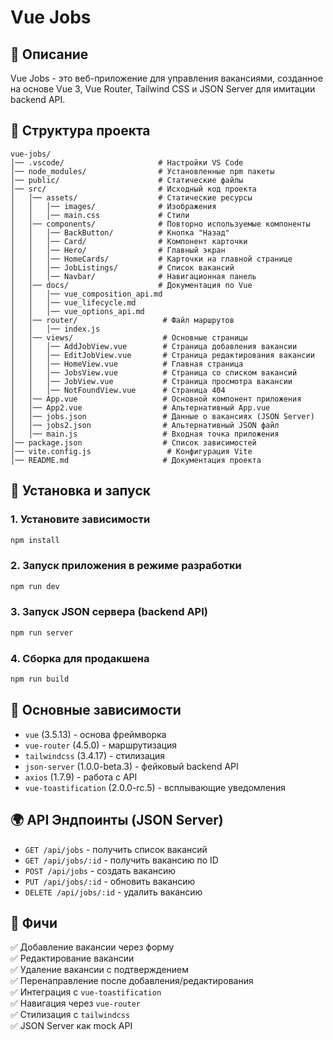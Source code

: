 # Vue Jobs

## 📌 Описание
Vue Jobs - это веб-приложение для управления вакансиями, созданное на основе Vue 3, Vue Router, Tailwind CSS и JSON Server для имитации backend API.

## 📂 Структура проекта
```
vue-jobs/
│── .vscode/                     # Настройки VS Code
│── node_modules/                # Установленные npm пакеты
│── public/                      # Статические файлы
│── src/                         # Исходный код проекта
│   │── assets/                  # Статические ресурсы
│   │   │── images/              # Изображения
│   │   │── main.css             # Стили
│   │── components/              # Повторно используемые компоненты
│   │   │── BackButton/          # Кнопка "Назад"
│   │   │── Card/                # Компонент карточки
│   │   │── Hero/                # Главный экран
│   │   │── HomeCards/           # Карточки на главной странице
│   │   │── JobListings/         # Список вакансий
│   │   │── Navbar/              # Навигационная панель
│   │── docs/                    # Документация по Vue
│   │   │── vue_composition_api.md
│   │   │── vue_lifecycle.md
│   │   │── vue_options_api.md
│   │── router/                   # Файл маршрутов
│   │   │── index.js
│   │── views/                    # Основные страницы
│   │   │── AddJobView.vue        # Страница добавления вакансии
│   │   │── EditJobView.vue       # Страница редактирования вакансии
│   │   │── HomeView.vue          # Главная страница
│   │   │── JobsView.vue          # Страница со списком вакансий
│   │   │── JobView.vue           # Страница просмотра вакансии
│   │   │── NotFoundView.vue      # Страница 404
│   │── App.vue                   # Основной компонент приложения
│   │── App2.vue                  # Альтернативный App.vue
│   │── jobs.json                 # Данные о вакансиях (JSON Server)
│   │── jobs2.json                # Альтернативный JSON файл
│   │── main.js                   # Входная точка приложения
│── package.json                  # Список зависимостей
│── vite.config.js                 # Конфигурация Vite
│── README.md                     # Документация проекта
```

## 🚀 Установка и запуск
### 1. Установите зависимости
```sh
npm install
```

### 2. Запуск приложения в режиме разработки
```sh
npm run dev
```

### 3. Запуск JSON сервера (backend API)
```sh
npm run server
```

### 4. Сборка для продакшена
```sh
npm run build
```

## 🔗 Основные зависимости
- `vue` (3.5.13) - основа фреймворка
- `vue-router` (4.5.0) - маршрутизация
- `tailwindcss` (3.4.17) - стилизация
- `json-server` (1.0.0-beta.3) - фейковый backend API
- `axios` (1.7.9) - работа с API
- `vue-toastification` (2.0.0-rc.5) - всплывающие уведомления

## 🌍 API Эндпоинты (JSON Server)
- `GET /api/jobs` - получить список вакансий
- `GET /api/jobs/:id` - получить вакансию по ID
- `POST /api/jobs` - создать вакансию
- `PUT /api/jobs/:id` - обновить вакансию
- `DELETE /api/jobs/:id` - удалить вакансию

## 📌 Фичи
✅ Добавление вакансии через форму  
✅ Редактирование вакансии  
✅ Удаление вакансии с подтверждением  
✅ Перенаправление после добавления/редактирования  
✅ Интеграция с `vue-toastification`  
✅ Навигация через `vue-router`  
✅ Стилизация с `tailwindcss`  
✅ JSON Server как mock API  

